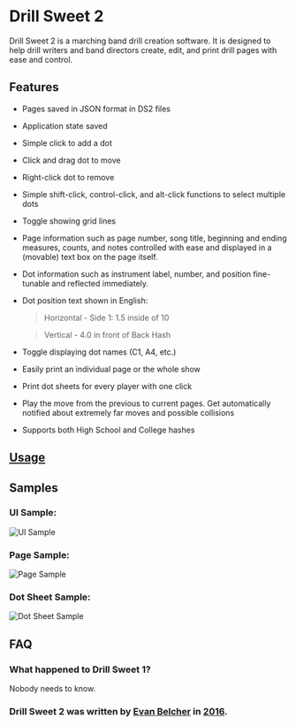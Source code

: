 # Drill Sweet 2
Drill Sweet 2 is a marching band drill creation software. It is designed to help drill writers and band directors create, edit, and print drill pages with ease and control.

## Features
- Pages saved in JSON format in DS2 files
- Application state saved
- Simple click to add a dot
- Click and drag dot to move
- Right-click dot to remove
- Simple shift-click, control-click, and alt-click functions to select multiple dots
- Toggle showing grid lines
- Page information such as page number, song title, beginning and ending measures, counts, and notes controlled with ease and displayed in a (movable) text box on the page itself.
- Dot information such as instrument label, number, and position fine-tunable and reflected immediately.
- Dot position text shown in English:

    > Horizontal - Side 1: 1.5 inside of 10

    > Vertical - 4.0 in front of Back Hash
- Toggle displaying dot names (C1, A4, etc.)
- Easily print an individual page or the whole show
- Print dot sheets for every player with one click
- Play the move from the previous to current pages. Get automatically notified about extremely far moves and possible collisions
- Supports both High School and College hashes

## [Usage](../master/DrillSweet%202/src/main/resources/Usage.md)

## Samples
### UI Sample:
![UI Sample](../master/ui-sample.png "UI Sample")

### Page Sample:
![Page Sample](../master/page-sample.png "Page Sample")

### Dot Sheet Sample:
![Dot Sheet Sample](../master/dotsheet-sample.png "Dot Sheet Sample")

## FAQ
### What happened to Drill Sweet 1?
Nobody needs to know.

### Drill Sweet 2 was written by [Evan Belcher](http://evanbelcher.com) in [2016](https://www.youtube.com/watch?v=G9t2H1fC2hY).
